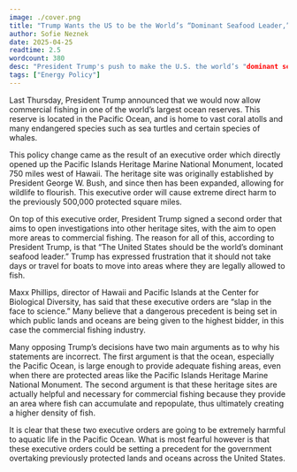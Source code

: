 ```yaml
---
image: ./cover.png
title: "Trump Wants the US to be the World’s “Dominant Seafood Leader,” but at What Cost?"
author: Sofie Neznek
date: 2025-04-25
readtime: 2.5
wordcount: 380
desc: "President Trump's push to make the U.S. the world’s "dominant seafood leader" has led to executive orders reopening protected marine reserves to commercial fishing, threatening fragile ecosystems and endangered species."
tags: ["Energy Policy"]
---
```


Last Thursday, President Trump announced that we would now allow commercial fishing in one of the world’s largest ocean reserves. This reserve is located in the Pacific Ocean, and is home to vast coral atolls and many endangered species such as sea turtles and certain species of whales. 

This policy change came as the result of an executive order which directly opened up the Pacific Islands Heritage Marine National Monument, located 750 miles west of Hawaii. The heritage site was originally established by President George W. Bush, and since then has been expanded, allowing for wildlife to flourish. This executive order will cause extreme direct harm to the previously 500,000 protected square miles. 

On top of this executive order, President Trump signed a second order that aims to open investigations into other heritage sites, with the aim to open more areas to commercial fishing. The reason for all of this, according to President Trump, is that “The United States should be the world’s dominant seafood leader.” Trump has expressed frustration that it should not take days or travel for boats to move into areas where they are legally allowed to fish. 

Maxx Phillips, director of Hawaii and Pacific Islands at the Center for Biological Diversity, has said that these executive orders are “slap in the face to science.” Many believe that a dangerous precedent is being set in which public lands and oceans are being given to the highest bidder, in this case the commercial fishing industry. 

Many opposing Trump’s decisions have two main arguments as to why his statements are incorrect. The first argument is that the ocean, especially the Pacific Ocean, is large enough to provide adequate fishing areas, even when there are protected areas like the Pacific Islands Heritage Marine National Monument. The second argument is that these heritage sites are actually helpful and necessary for commercial fishing because they provide an area where fish can accumulate and repopulate, thus ultimately creating a higher density of fish. 

It is clear that these two executive orders are going to be extremely harmful to aquatic life in the Pacific Ocean. What is most fearful however is that these executive orders could be setting a precedent for the government overtaking previously protected lands and oceans across the United States. 
